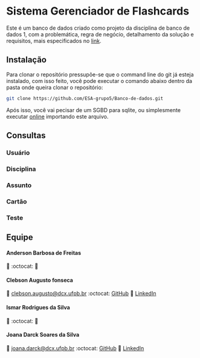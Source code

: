 # Sistema Gerenciador de Flashcards

Este é um banco de dados criado como projeto da disciplina de banco de dados 1, com a problemática, regra de negócio, detalhamento da solução e requisitos, mais especificados no [link](https://docs.google.com/document/d/1JbqEUPDBTMbnUetJX7zMlQ1E_SgQ6iW3BeQn2o8u8tY/edit?usp=sharing).

## Instalação

Para clonar o repositório pressupõe-se que o command line do git já esteja instalado, com isso feito, você pode executar o comando abaixo dentro da pasta onde queira clonar o repositório:

```sh
git clone https://github.com/ESA-grupo5/Banco-de-dados.git
```

Após isso, você vai pecisar de um SGBD para sqlite, ou simplesmente executar [online](https://sqliteonline.com/) importando este arquivo.

## Consultas

### Usuário

### Disciplina

### Assunto

### Cartão

### Teste



## Equipe
#### Anderson Barbosa de Freitas
:email:
:octocat:
:link:

#### Clebson Augusto fonseca 
:email: clebson.augusto@dcx.ufpb.br
:octocat: [GitHub](http://github.com/clebsonf)
:link: [LinkedIn](https://www.linkedin.com/in/fclebson/)

#### Ismar Rodrigues da Silva 
:email:
:octocat:
:link:

#### Joana Darck Soares da Silva 
:email: joana.darck@dcx.ufpb.br
:octocat: [GitHub](http://github.com/joanasoaresd)
:link: [LinkedIn](https://www.linkedin.com/in/joanasoaresd/)
